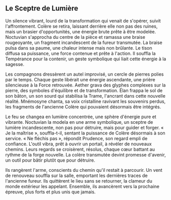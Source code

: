 ## Le Sceptre de Lumière

Un silence vibrant, lourd de la transformation qui venait de s'opérer, suivit l'affrontement. Colère se retira, laissant derrière elle non pas des ruines, mais un brasier d'opportunités, une énergie brute prête à être modelée. Noctuvian s'approcha du centre de la pièce et ramassa une braise rougeoyante, un fragment incandescent de la fureur transmutée. La braise pulsa dans sa paume, une chaleur intense mais non brûlante. Le tison diffusa sa puissance, une force contenue et prête à l'action. Il souffla la Tempérance pour la contenir, un geste symbolique qui liait cette énergie à la sagesse.

Les compagnons dressèrent un autel improvisé, un cercle de pierres polies par le temps. Chaque geste libérait une énergie ascendante, une prière silencieuse à la Force retrouvée. Aether grava des glyphes complexes sur la pierre, des symboles d'équilibre et de transformation. Élan frappa le sol de son bâton, un son sourd qui stabilisa la Trame, l'ancrant dans cette nouvelle réalité. Mnémosyne chanta, sa voix cristalline ravivant les souvenirs perdus, les fragments de l'ancienne Colère qui pouvaient désormais être intégrés.

Le feu se changea en lumière concentrée, une sphère d'énergie pure et vibrante. Noctuvian la modela en une arme symbolique, un sceptre de lumière incandescente, non pas pour détruire, mais pour guider et forger. « Je la maîtrise », souffla-t-il, sentant la puissance de Colère désormais à son service. « Ne fléchis pas », répondit Prudence, son regard empli de confiance. L'outil vibra, prêt à ouvrir un portail, à révéler de nouveaux chemins. Leurs regards se croisèrent, résolus, chaque cœur battant au rythme de la forge nouvelle. La colère transmutée devint promesse d'avenir, un outil pour bâtir plutôt que pour détruire.

Ils rangèrent l'arme, conscients du chemin qu'il restait à parcourir. Un vent de renouveau souffla sur la salle, emportant les dernières traces de l'ancienne fureur. Ils quittèrent le lieu sans se retourner, la clameur du monde extérieur les appelant. Ensemble, ils avancèrent vers la prochaine épreuve, plus forts et plus unis que jamais.